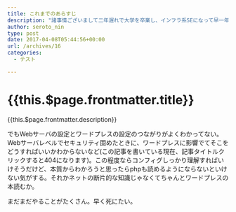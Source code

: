 ```yaml
---
title: これまでのあらすじ
description: "諸事情ございまして二年遅れで大学を卒業し、インフラ系SEになって早一年。いろいろ勉強してやーっとOS設定からワードプレス(このブログ)の利用までいけるようになった。"
author: seroto_nin
type: post
date: 2017-04-08T05:44:56+00:00
url: /archives/16
categories:
  - テスト

---
```

# {{this.$page.frontmatter.title}}

<CategoriesAndDate/>

{{this.$page.frontmatter.description}}

でもWebサーバの設定とワードプレスの設定のつながりがよくわかってない。Webサーバレベルでセキュリティ固めたときに、ワードプレスに影響でてそこをどうすればいいかわからないなど(この記事を書いている現在、記事タイトルクリックすると404になります)。この程度ならコンフィグしっかり理解すればいけそうだけど、本質からわかろうと思ったらphpも読めるようにならないといけない気がする。それかネットの断片的な知識じゃなくてちゃんとワードプレスの本読むか。

まだまだやることがたくさん。早く死にたい。
